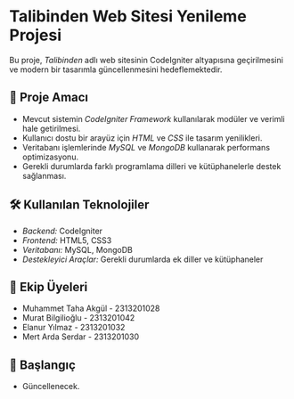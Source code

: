 # Talibinden Web Sitesi Yenileme Projesi  

Bu proje, *Talibinden* adlı web sitesinin CodeIgniter altyapısına geçirilmesini ve modern bir tasarımla güncellenmesini hedeflemektedir.  

## 📌 Proje Amacı  
- Mevcut sistemin *CodeIgniter Framework* kullanılarak modüler ve verimli hale getirilmesi.  
- Kullanıcı dostu bir arayüz için *HTML* ve *CSS* ile tasarım yenilikleri.  
- Veritabanı işlemlerinde *MySQL* ve *MongoDB* kullanarak performans optimizasyonu.  
- Gerekli durumlarda farklı programlama dilleri ve kütüphanelerle destek sağlanması.  

## 🛠 Kullanılan Teknolojiler  
- *Backend:* CodeIgniter  
- *Frontend:* HTML5, CSS3  
- *Veritabanı:* MySQL, MongoDB  
- *Destekleyici Araçlar:* Gerekli durumlarda ek diller ve kütüphaneler  

## 👥 Ekip Üyeleri  
- Muhammet Taha Akgül - 2313201028  
- Murat Bilgilioğlu - 2313201042  
- Elanur Yılmaz - 2313201032
- Mert Arda Serdar - 2313201030

## 🚀 Başlangıç  
 - Güncellenecek.

